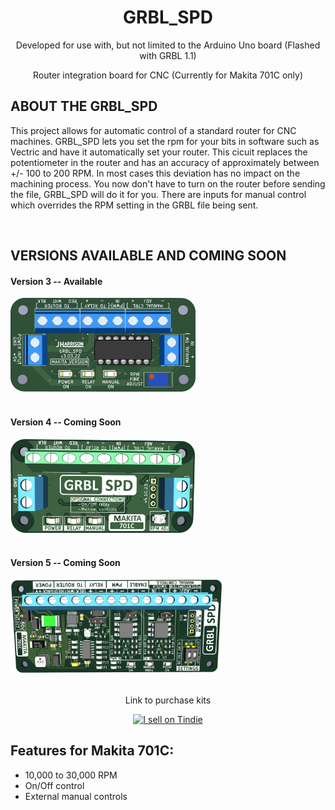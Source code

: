 <!DOCTYPE html>
<html lang="en">
<head>

</head>
<body>  
  <h1 align="center">GRBL_SPD</h1>
  <p align="center">Developed for use with, but not limited to the Arduino Uno board (Flashed with GRBL 1.1)</p>
  <p align="center">Router integration board for CNC (Currently for Makita 701C only)</p>
  <h2>ABOUT THE GRBL_SPD</h2>
  <p>
    This project allows for automatic control of a standard router for CNC machines. GRBL_SPD lets you set the rpm for your bits in software such as Vectric and have it automatically set your router. This cicuit replaces the potentiometer in the router and has an accuracy of approximately between +/- 100 to 200 RPM. In most cases this deviation has no impact on the machining process. You now don't have to turn on the router before sending the file, GRBL_SPD will do it for you. There are inputs for manual control which overrides the RPM setting in the GRBL file being sent. 
  </p></br>
  <h2>VERSIONS AVAILABLE AND COMING SOON</h2>
  <div>
    <h4>Version 3 -- Available</h4>
    <a title="Go to v3 page" href="https://github.com/ThunderCNC/GRBL_SPD/blob/main/versions/Version_3.md">
      <img height="150" src="https://github.com/ThunderCNC/GRBL_SPD/blob/main/images/MakitaGrbl_v3.png">
    </a>
  </div></br>
  <div>
    <h4>Version 4 -- Coming Soon</h4>
    <a title="Go to v4 page" href="https://github.com/ThunderCNC/GRBL_SPD/blob/main/versions/Version_4.md">
      <img height="150" src="https://github.com/ThunderCNC/GRBL_SPD/blob/main/images/MakitaGrbl_v4.png">
    </a>
  </div></br>
  <div>
    <h4>Version 5 -- Coming Soon</h4>
    <a title="Go to v5 page" href="https://github.com/ThunderCNC/GRBL_SPD/blob/main/versions/Version_5.md">
      <img height="150" src="https://github.com/ThunderCNC/GRBL_SPD/blob/main/images/MakitaGrbl_v5.png">
    </a>
  </div></br>

  <div align="center">
  <p align="center">Link to purchase kits</p>
  <a href="https://www.tindie.com/stores/gingertesla/?ref=offsite_badges&utm_source=sellers_GingerTesla&utm_medium=badges&utm_campaign=badge_medium">
    <img src="https://d2ss6ovg47m0r5.cloudfront.net/badges/tindie-mediums.png" alt="I sell on Tindie" width="150" height="78">
  </a>
  </div>




  <p> 
    <h2>Features for Makita 701C:</h2>
    <ul>
      <li>10,000 to 30,000 RPM</li>
      <li>On/Off control</li>
      <li>External manual controls</li>
    </ul>
  </p>


</body>
</html>

